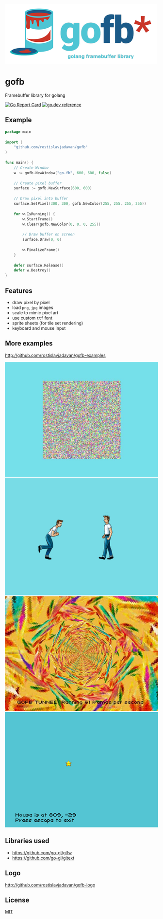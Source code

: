![](gofb_500.png)

# gofb

Framebuffer library for golang

[![Go Report Card](https://goreportcard.com/badge/github.com/rostislavjadavan/gofb)](https://goreportcard.com/report/github.com/rostislavjadavan/gofb)
[![go.dev reference](https://img.shields.io/badge/go.dev-reference-007d9c?logo=go&logoColor=white&style=flat-square)](https://pkg.go.dev/github.com/rostislavjadavan/gofb?tab=doc)

## Example

```go
package main

import (
	"github.com/rostislavjadavan/gofb"
)

func main() {
	// Create Window
	w := gofb.NewWindow("go-fb", 600, 600, false)

	// Create pixel buffer
	surface := gofb.NewSurface(600, 600)

	// Draw pixel into buffer
	surface.SetPixel(300, 300, gofb.NewColor(255, 255, 255, 255))

	for w.IsRunning() {
		w.StartFrame()
		w.Clear(gofb.NewColor(0, 0, 0, 255))

		// Draw buffer on screen
		surface.Draw(0, 0)

		w.FinalizeFrame()
	}

	defer surface.Release()
	defer w.Destroy()
}
```

## Features

- draw pixel by pixel
- load `png`, `jpg` images
- scale to mimic pixel art
- use custom `ttf` font 
- sprite sheets (for tile set rendering)
- keyboard and mouse input

## More examples

http://github.com/rostislavjadavan/gofb-examples

![](https://github.com/rostislavjadavan/gofb-examples/raw/master/simple/preview.jpg)
![](https://github.com/rostislavjadavan/gofb-examples/raw/master/animation/preview.gif)
![](https://github.com/rostislavjadavan/gofb-examples/raw/master/tunnel/preview.jpg)
![](https://github.com/rostislavjadavan/gofb-examples/raw/master/mouse/preview.gif)


## Libraries used

- https://github.com/go-gl/glfw
- https://github.com/go-gl/gltext

## Logo

http://github.com/rostislavjadavan/gofb-logo

## License

[MIT](LICENSE)